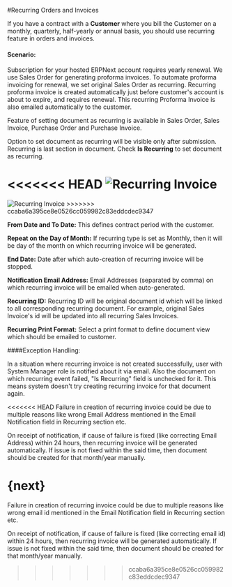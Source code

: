 #Recurring Orders and Invoices

If you have a contract with a **Customer** where you bill the Customer on a monthly, quarterly, half-yearly or annual basis, you should use recurring feature in orders and invoices. 

#### Scenario:

Subscription for your hosted ERPNext account requires yearly renewal. We use Sales Order for generating proforma invoices. To automate proforma invoicing for renewal, we set original Sales Order as recurring. Recurring proforma invoice is created automatically just before customer's account is about to expire, and requires renewal. This recurring Proforma Invoice is also emailed automatically to the customer.

Feature of setting document as recurring is available in Sales Order, Sales Invoice, Purchase Order and Purchase Invoice.

Option to set document as recurring will be visible only after submission. Recurring is last section in document. Check **Is Recurring** to set document as recurring.

<<<<<<< HEAD
<img alt="Recurring Invoice" class="screenshot" src="/docs/assets/img/accounts/recurring.gif">
=======
<img alt="Recurring Invoice" class="screenshot" src="{{docs_base_url}}/assets/img/accounts/recurring.gif">
>>>>>>> ccaba6a395ce8e0526cc059982c83eddcdec9347

**From Date and To Date:** This defines contract period with the customer.

**Repeat on the Day of Month:** If recurring type is set as Monthly, then it will be day of the month on which recurring invoice will be generated.

**End Date:** Date after which auto-creation of recurring invoice will be stopped.

**Notification Email Address:** Email Addresses (separated by comma) on which recurring invoice will be emailed when auto-generated.

**Recurring ID:** Recurring ID will be original document id which will be linked to all corresponding recurring document. For example, original Sales Invoice's id will be updated into all recurring Sales Invoices.

**Recurring Print Format:** Select a print format to define document view which should be emailed to customer.

####Exception Handling:

In a situation where recurring invoice is not created successfully, user with System Manager role is notified about it via email. Also the document on which recurring event failed, "Is Recurring" field is unchecked for it. This means system doesn't try creating recurring invoice for that document again.
	
<<<<<<< HEAD
Failure in creation of recurring invoice could be due to multiple reasons like wrong Email Address mentioned in the Email Notification field in Recurring section etc.

On receipt of notification, if cause of failure is fixed (like correcting Email Address) within 24 hours, then recurring invoice will be generated automatically. If issue is not fixed within the said time, then document should be created for that month/year manually.

{next}
=======
Failure in creation of recurring invoice could be due to multiple reasons like wrong email id mentioned in the Email Notification field in Recurring section etc.

On receipt of notification, if cause of failure is fixed (like correcting email id) within 24 hours, then recurring invoice will be generated automatically. If issue is not fixed within the said time, then document should be created for that month/year manually.
>>>>>>> ccaba6a395ce8e0526cc059982c83eddcdec9347
